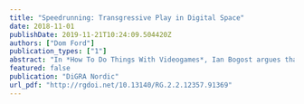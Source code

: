 ```yaml
---
title: "Speedrunning: Transgressive Play in Digital Space"
date: 2018-11-01
publishDate: 2019-11-21T10:24:09.504420Z
authors: ["Dom Ford"]
publication_types: ["1"]
abstract: "In *How To Do Things With Videogames*, Ian Bogost argues that videogames offer “an experience of the ‘space between points’ that had been reduced or eliminated by the transportation technologies that began with the train” (2011, 49). But when we watch a speedrun of a game such as *The Legend of Zelda: Ocarina of Time* (Nintendo EAD 1998), what we instead see is a player determined to destroy as much of that ‘space between points’ as possible. It is a game that takes most players tens of hours to complete, but is finished in just over 17 minutes by the best speedrunners, utilizing glitches that manipulate the game’s code to skip enormous chunks of both the narrative and the gameworld. Once an underground hobby conducted between users swapping footage on obscure internet forums, speedrunning has shot into the mainstream in recent years following the rise of livestreaming platforms and livestreamed events such as Games Done Quick and the European Speedsters Assembly. So what does speedrunning mean as a mode of play, and what can it reveal about the relationship between player and gameworld? This paper examines speedrunning as a transgressive mode of play. Building on previous work on this topic by scholars such as Rainforest Scully-Blaker, I first aim to define speedrunning as a practice and then to explore its relationship with the space in the gameworld, the game’s narrative, and with the ideological and representational implications that arise from them. To do this, I bring in spatial, digital and videogame theorists such as Paul Virilio, Tom Apperley and Espen Aarseth, as well as work on other transgressive spatial practices such as parkour in order to see if and how they relate."
featured: false
publication: "DiGRA Nordic"
url_pdf: "http://rgdoi.net/10.13140/RG.2.2.12357.91369"
---
```


